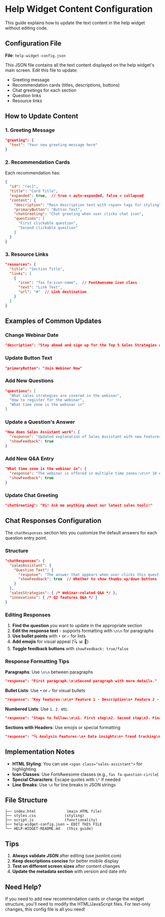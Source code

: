 # Help Widget Content Configuration

This guide explains how to update the text content in the help widget without editing code.

## Configuration File

**File**: `help-widget-config.json`

This JSON file contains all the text content displayed on the help widget's main screen. Edit this file to update:
- Greeting message
- Recommendation cards (titles, descriptions, buttons)
- Chat greetings for each section
- Question links
- Resource links

## How to Update Content

### 1. Greeting Message
```json
"greeting": {
  "text": "Your new greeting message here"
}
```

### 2. Recommendation Cards
Each recommendation has:
```json
{
  "id": "rec1",
  "title": "Card Title",
  "expanded": true,  // true = auto-expanded, false = collapsed
  "content": {
    "description": "Main description text with <span> tags for styling",
    "primaryButton": "Button Text",
    "chatGreeting": "Chat greeting when user clicks chat icon",
    "questions": [
      "First clickable question",
      "Second clickable question"
    ]
  }
}
```

### 3. Resource Links
```json
"resources": {
  "title": "Section Title",
  "links": [
    {
      "icon": "fas fa-icon-name",  // FontAwesome icon class
      "text": "Link Text",
      "url": "#"  // Link destination
    }
  ]
}
```

## Examples of Common Updates

### Change Webinar Date
```json
"description": "Stay ahead and sign up for the Top 5 Sales Strategies webinar coming up on August 15 10AM..."
```

### Update Button Text
```json
"primaryButton": "Join Webinar Now"
```

### Add New Questions
```json
"questions": [
  "What sales strategies are covered in the webinar",
  "How to register for the webinar", 
  "What time zone is the webinar in"
]
```

### Update a Question's Answer
```json
"How does Sales Assistant work": {
  "response": "Updated explanation of Sales Assistant with new features and capabilities...",
  "showFeedback": true
}
```

### Add New Q&A Entry
```json
"What time zone is the webinar in": {
  "response": "The webinar is offered in multiple time zones:\n\n• 10 AM EST (New York)\n• 9 AM CST (Chicago)\n• 7 AM PST (Los Angeles)\n• 3 PM GMT (London)\n\nChoose your preferred time when registering.",
  "showFeedback": true
}
```

### Update Chat Greeting
```json
"chatGreeting": "Hi! Ask me anything about our latest sales tools!"
```

## Chat Responses Configuration

The `chatResponses` section lets you customize the default answers for each question entry point.

### Structure
```json
"chatResponses": {
  "salesAssistant": {
    "Question Text": {
      "response": "The answer that appears when user clicks this question",
      "showFeedback": true  // Whether to show thumbs up/down buttons
    }
  },
  "salesStrategies": { /* Webinar-related Q&A */ },
  "innovations": { /* Q2 features Q&A */ }
}
```

### Editing Responses

1. **Find the question** you want to update in the appropriate section
2. **Edit the response text** - supports formatting with `\n\n` for paragraphs
3. **Use bullet points** with `•` or `✓` for lists
4. **Add emojis** for visual appeal (🔍 📊 🎯)
5. **Toggle feedback buttons** with `showFeedback: true/false`

### Response Formatting Tips

**Paragraphs**: Use `\n\n` between paragraphs
```json
"response": "First paragraph.\n\nSecond paragraph with more details."
```

**Bullet Lists**: Use `•` or `✓` for visual bullets
```json
"response": "Key features:\n\n• Feature 1 - Description\n• Feature 2 - Description\n✓ Benefit 1\n✓ Benefit 2"
```

**Numbered Lists**: Use `1.` `2.` etc.
```json
"response": "Steps to follow:\n\n1. First step\n2. Second step\n3. Final step"
```

**Sections with Headers**: Use emojis or special formatting
```json
"response": "🔍 Analysis Features:\n• Data insights\n• Trend tracking\n\n📊 Reporting:\n• Custom dashboards\n• Export options"
```

## Implementation Notes

- **HTML Styling**: You can use `<span class="sales-assistant">` for highlighting
- **Icon Classes**: Use FontAwesome classes (e.g., `fas fa-question-circle`)
- **Special Characters**: Escape quotes with `\"` if needed
- **Line Breaks**: Use `\n` for line breaks in JSON strings

## File Structure
```
├── index.html              (main HTML file)
├── styles.css             (styling)
├── script.js              (functionality)
├── help-widget-config.json ← EDIT THIS FILE
└── HELP-WIDGET-README.md   (this guide)
```

## Tips

1. **Always validate JSON** after editing (use jsonlint.com)
2. **Keep descriptions concise** for better mobile display
3. **Test on different screen sizes** after content changes
4. **Update the metadata section** with version and date info

## Need Help?

If you need to add new recommendation cards or change the widget structure, you'll need to modify the HTML/JavaScript files. For text-only changes, this config file is all you need! 
